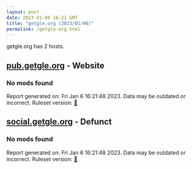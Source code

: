 ```yaml
---
layout: post
date: 2023-01-06 16:21 GMT
title: "getgle.org (2023/01/06)"
permalink: /getgle-org.html
---
```


getgle.org has 2 hosts.

## [pub.getgle.org](https://pub.getgle.org) - Website

### No mods found

Report generated on: Fri Jan  6 16:21:48 2023. Data may be outdated or incorrect.
Ruleset version: [🏀](/version-basketball)

## [social.getgle.org](https://social.getgle.org) - Defunct

### No mods found

Report generated on: Fri Jan  6 16:21:48 2023. Data may be outdated or incorrect.
Ruleset version: [🏀](/version-basketball)
